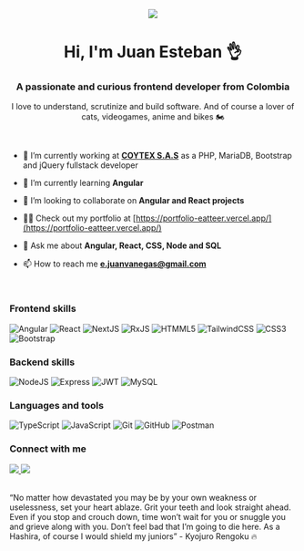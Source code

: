 <p align="center">
  <img src="https://user-images.githubusercontent.com/55556476/217273633-10808d7d-0d37-414e-9d5e-96901a21c4c0.png">
</p>

  
<h1 align="center">Hi, I'm Juan Esteban 👌</h1>
<h3 align="center">A passionate and curious frontend developer from Colombia</h3>
<p align="center">I love to understand, scrutinize and build software. And of course a lover of cats, videogames, anime and bikes 🏍</p>
<br>

- 🔭 I’m currently working at [**COYTEX S.A.S**](https://www.coytex.com.co/) as a PHP, MariaDB, Bootstrap and jQuery fullstack developer

- 🌱 I’m currently learning **Angular**

- 👯 I’m looking to collaborate on **Angular and React projects**

- 👨‍💻 Check out my portfolio at [https://portfolio-eatteer.vercel.app/](https://portfolio-eatteer.vercel.app/)

- 💬 Ask me about **Angular, React, CSS, Node and SQL**

- 📫 How to reach me **e.juanvanegas@gmail.com**

<br>
<h3 align="left">Frontend skills</h3>

![Angular](https://img.shields.io/badge/Angular-DD0031?style=for-the-badge&logo=Angular)
![React](https://img.shields.io/badge/react-263238?style=for-the-badge&logo=React)
![NextJS](https://img.shields.io/badge/Next.js-000000?style=for-the-badge&logo=Next.js)
![RxJS](https://img.shields.io/badge/RxJS-B7178C?style=for-the-badge&logo=ReactiveX)
![HTMML5](https://img.shields.io/badge/HTML5-E34F26?style=for-the-badge&logo=HTML5&logoColor=fff)
![TailwindCSS](https://img.shields.io/badge/tailwindcss-%2338B2AC.svg?style=for-the-badge&logo=tailwind-css&logoColor=white)
![CSS3](https://img.shields.io/badge/CSS3-1572B6?style=for-the-badge&logo=CSS3)
![Bootstrap](https://img.shields.io/badge/Bootstrap-7952B3?style=for-the-badge&logo=Bootstrap&logoColor=fff)

<h3 align="left">Backend skills</h3>

![NodeJS](https://img.shields.io/badge/Node.js-339933?style=for-the-badge&logo=Node.js&logoColor=fff)
![Express](https://img.shields.io/badge/Express-000000?style=for-the-badge&logo=Express)
![JWT](https://img.shields.io/badge/JWT-000000?style=for-the-badge&logo=JSON%20Web%20Tokens)
![MySQL](https://img.shields.io/badge/MySQL-4479A1?style=for-the-badge&logo=MySQL&logoColor=fff)

<h3 align="left">Languages and tools</h3>

![TypeScript](https://img.shields.io/badge/TypeScript-3178C6?style=for-the-badge&logo=TypeScript&logoColor=fff)
![JavaScript](https://img.shields.io/badge/JavaScript-000?style=for-the-badge&logo=JavaScript&logoColor=F7DF1E)
![Git](https://img.shields.io/badge/Git-F05032?style=for-the-badge&logo=Git&logoColor=fff)
![GitHub](https://img.shields.io/badge/GitHub-181717?style=for-the-badge&logo=GitHub&logoColor=fff)
![Postman](https://img.shields.io/badge/Postman-FF6C37?style=for-the-badge&logo=Postman&logoColor=fff)

<h3 align="left">Connect with me</h3>

<div align="left">
  <a href="https://www.linkedin.com/in/ejuanvanegas/" target="_blank">
  <img src="https://img.shields.io/badge/LinkedIn-0A66C2?style=for-the-badge&logo=LinkedIn&logoColor=fff" />
  </a>
  <a href="mailto:e.juanvanegas@gmail.com" target="_blank">
  <img src="https://img.shields.io/badge/Gmail-EA4335?style=for-the-badge&logo=Gmail&logoColor=fff" />
  </a>
</div>

<br>
<p><q>No matter how devastated you may be by your own weakness or uselessness, set your heart ablaze. Grit your teeth and look straight ahead. Even if you stop and crouch down, time won’t wait for you or snuggle you and grieve along with you. Don’t feel bad that I’m going to die here. As a Hashira, of course I would shield my juniors</q> - Kyojuro Rengoku 🔥</p>
